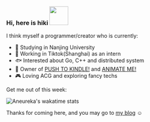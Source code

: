### Hi, here is hiki <img src="https://media.giphy.com/media/mGcNjsfWAjY5AEZNw6/giphy.gif" width="50"></h2>

I think myself a programmer/creator who is currently:

- 🏫 Studying in Nanjing University
- 💃 Working in Tiktok(Shanghai) as an intern
- 🐟 Interested about Go, C++ and distributed system
- 🌱 Owner of [PUSH TO KINDLE!](https://github.com/Aneureka/push-to-kindle) and [ANIMATE ME!](https://github.com/Aneureka/animate-me)
- 🎮 Loving ACG and exploring fancy techs

Get me out of this week: 

![Aneureka's wakatime stats](https://github-readme-stats.vercel.app/api/wakatime?username=Aneureka&layout=compact&hide_border=true)

Thanks for coming here, and you may go to [my blog](https://www.aneureka.cn) ☺️

